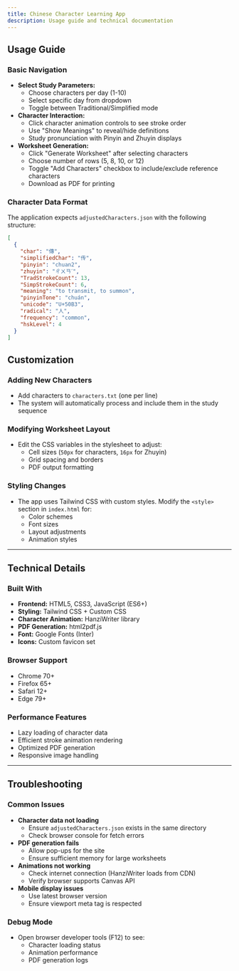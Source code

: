 ```yaml
---
title: Chinese Character Learning App
description: Usage guide and technical documentation
---
```


## Usage Guide

### Basic Navigation
* **Select Study Parameters:**
    * Choose characters per day (1-10)
    * Select specific day from dropdown
    * Toggle between Traditional/Simplified mode
* **Character Interaction:**
    * Click character animation controls to see stroke order
    * Use "Show Meanings" to reveal/hide definitions
    * Study pronunciation with Pinyin and Zhuyin displays
* **Worksheet Generation:**
    * Click "Generate Worksheet" after selecting characters
    * Choose number of rows (5, 8, 10, or 12)
    * Toggle "Add Characters" checkbox to include/exclude reference characters
    * Download as PDF for printing

### Character Data Format
The application expects `adjustedCharacters.json` with the following structure:

```json
[
  {
    "char": "傳",
    "simplifiedChar": "传",
    "pinyin": "chuan2",
    "zhuyin": "ㄔㄨㄢˊ",
    "TradStrokeCount": 13,
    "SimpStrokeCount": 6,
    "meaning": "to transmit, to summon",
    "pinyinTone": "chuán",
    "unicode": "U+50B3",
    "radical": "人",
    "frequency": "common",
    "hskLevel": 4
  }
]
```
## Customization

### Adding New Characters
-   Add characters to `characters.txt` (one per line)
-   The system will automatically process and include them in the study sequence

### Modifying Worksheet Layout
-   Edit the CSS variables in the stylesheet to adjust:
    -   Cell sizes (`50px` for characters, `16px` for Zhuyin)
    -   Grid spacing and borders
    -   PDF output formatting

### Styling Changes
-   The app uses Tailwind CSS with custom styles. Modify the `<style>` section in `index.html` for:
    -   Color schemes
    -   Font sizes
    -   Layout adjustments
    -   Animation styles

---

## Technical Details

### Built With
-   **Frontend:** HTML5, CSS3, JavaScript (ES6+)
-   **Styling:** Tailwind CSS + Custom CSS
-   **Character Animation:** HanziWriter library
-   **PDF Generation:** html2pdf.js
-   **Font:** Google Fonts (Inter)
-   **Icons:** Custom favicon set

### Browser Support
-   Chrome 70+
-   Firefox 65+
-   Safari 12+
-   Edge 79+

### Performance Features
-   Lazy loading of character data
-   Efficient stroke animation rendering
-   Optimized PDF generation
-   Responsive image handling

---

## Troubleshooting

### Common Issues
-   **Character data not loading**
    -   Ensure `adjustedCharacters.json` exists in the same directory
    -   Check browser console for fetch errors
-   **PDF generation fails**
    -   Allow pop-ups for the site
    -   Ensure sufficient memory for large worksheets
-   **Animations not working**
    -   Check internet connection (HanziWriter loads from CDN)
    -   Verify browser supports Canvas API
-   **Mobile display issues**
    -   Use latest browser version
    -   Ensure viewport meta tag is respected

### Debug Mode
-   Open browser developer tools (F12) to see:
    -   Character loading status
    -   Animation performance
    -   PDF generation logs